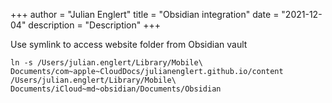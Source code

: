 +++
author = "Julian Englert"
title = "Obsidian integration"
date = "2021-12-04"
description = "Description"
+++

Use symlink to access website folder from Obsidian vault

```
ln -s /Users/julian.englert/Library/Mobile\ Documents/com~apple~CloudDocs/julianenglert.github.io/content /Users/julian.englert/Library/Mobile\ Documents/iCloud~md~obsidian/Documents/Obsidian
```



